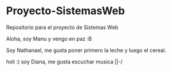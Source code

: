 # Proyecto-SistemasWeb
Repositorio para el proyecto de Sistemas Web

Aloha, soy Manu y vengo en paz :B

Soy Nathanael, me gusta poner primero la leche y luego el cereal.



holi :) soy Diana, me gusta escuchar musica ||-/
